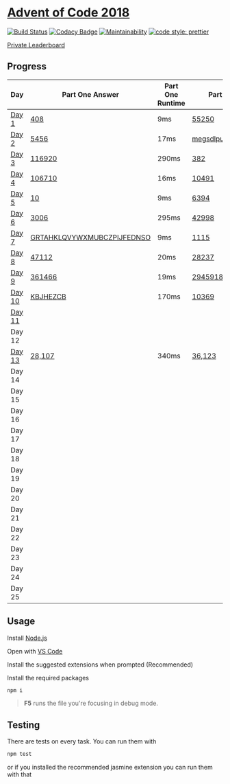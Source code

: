 # [Advent of Code 2018](https://adventofcode.com/2018/)

[![Build Status](https://travis-ci.com/AlexAegis/advent-of-code.svg?branch=master)](https://travis-ci.com/AlexAegis/advent-of-code) [![Codacy Badge](https://api.codacy.com/project/badge/Grade/3dbac1abe814499882d2ed419cbe8a55)](https://app.codacy.com/app/AlexAegis/advent-of-code?utm_source=github.com&utm_medium=referral&utm_content=AlexAegis/advent-of-code&utm_campaign=Badge_Grade_Dashboard) [![Maintainability](https://api.codeclimate.com/v1/badges/5df3d3d67dfe389dc929/maintainability)](https://codeclimate.com/github/AlexAegis/advent-of-code/maintainability) [![code style: prettier](https://img.shields.io/badge/code_style-prettier-ff69b4.svg)](https://github.com/prettier/prettier)

[Private Leaderboard](https://adventofcode.com/2018/leaderboard/private/view/243796)

## Progress

| Day                         | Part One Answer                                            | Part One Runtime | Part Two Answer                                           | Part Two Runtime |
| --------------------------- | ---------------------------------------------------------- | ---------------- | --------------------------------------------------------- | ---------------- |
| [Day 1](./src/2018/day01/)  | [408](./src/2018/day01/part_one.ts)                        | 9ms              | [55250](./src/2018/day01/part_two.ts)                     | 5161ms           |
| [Day 2](./src/2018/day02/)  | [5456](./src/2018/day02/part_one.ts)                       | 17ms             | [megsdlpulxvinkatfoyzxcbvq](./src/2018/day02/part_two.ts) | 20ms             |
| [Day 3](./src/2018/day03/)  | [116920](./src/2018/day03/part_one.ts)                     | 290ms            | [382](./src/2018/day03/part_two.ts)                       | 240ms            |
| [Day 4](./src/2018/day04/)  | [106710](./src/2018/day04/part_one.ts)                     | 16ms             | [10491](./src/2018/day04/part_two.ts)                     | 16ms             |
| [Day 5](./src/2018/day05/)  | [10](./src/2018/day05/collapse.function.ts)                | 9ms              | [6394](./src/2018/day05/part_two.ts)                      | 361ms            |
| [Day 6](./src/2018/day06/)  | [3006](./src/2018/day06/part_one.ts)                       | 295ms            | [42998](./src/2018/day06/part_two.ts)                     | 66ms             |
| [Day 7](./src/2018/day07/)  | [GRTAHKLQVYWXMUBCZPIJFEDNSO](./src/2018/day07/part_one.ts) | 9ms              | [1115](./src/2018/day07/part_two.ts)                      | 1800ms           |
| [Day 8](./src/2018/day08/)  | [47112](./src/2018/day08/node.class.ts)                    | 20ms             | [28237](./src/2018/day08/node.class.ts)                   | 12ms             |
| [Day 9](./src/2018/day09/)  | [361466](./src/2018/day09/part_one.ts)                     | 19ms             | [2945918550](./src/2018/day09/part_two.ts)                | 346ms            |
| [Day 10](./src/2018/day10/) | [KBJHEZCB](./src/2018/day10/task.ts)                       | 170ms            | [10369](./src/2018/day10/task.ts)                         | 170ms            |
| [Day 11](./src/2018/day11/) |                                                            |                  |                                                           |                  |
| Day 12                      |                                                            |                  |                                                           |                  |
| [Day 13](./src/2018/day13/) | [28,107](./src/2018/day13/cart.class.ts)                   | 340ms            | [36,123](./src/2018/day13/part_two.ts)                    | 20000ms          |
| Day 14                      |                                                            |                  |                                                           |                  |
| Day 15                      |                                                            |                  |                                                           |                  |
| Day 16                      |                                                            |                  |                                                           |                  |
| Day 17                      |                                                            |                  |                                                           |                  |
| Day 18                      |                                                            |                  |                                                           |                  |
| Day 19                      |                                                            |                  |                                                           |                  |
| Day 20                      |                                                            |                  |                                                           |                  |
| Day 21                      |                                                            |                  |                                                           |                  |
| Day 22                      |                                                            |                  |                                                           |                  |
| Day 23                      |                                                            |                  |                                                           |                  |
| Day 24                      |                                                            |                  |                                                           |                  |
| Day 25                      |                                                            |                  |                                                           |                  |

## Usage

Install [Node.js](https://nodejs.org/en/)

Open with [VS Code](https://code.visualstudio.com/)

Install the suggested extensions when prompted (Recommended)

Install the required packages

```bash
npm i
```

> **F5** runs the file you're focusing in debug mode.

## Testing

There are tests on every task. You can run them with

```bash
npm test
```

or if you installed the recommended jasmine extension you can run them with that
